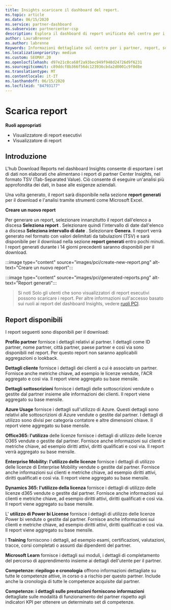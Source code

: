 ```yaml
---
title: Insights scaricare il dashboard del report.
ms.topic: article
ms.date: 06/15/2020
ms.service: partner-dashboard
ms.subservice: partnercenter-csp
description: Esplora il dashboard di report unificato del centro per i partner.
author: LauraBrenner
ms.author: labrenne
Keywords: Informazioni dettagliate sul centro per i partner, report, scaricare report
ms.localizationpriority: medium
ms.custom: SEOMAY.20
ms.openlocfilehash: d97e21c8ca68f2a93bec949f948d24726d9f6231
ms.sourcegitcommit: c89ddcf8b366f56dc123936cbda2d0001c9f0d8e
ms.translationtype: MT
ms.contentlocale: it-IT
ms.lasthandoff: 06/15/2020
ms.locfileid: "84793177"
---
```

# <a name="download-reports"></a>Scarica report

**Ruoli appropriati**
- Visualizzatore di report esecutivi
- Visualizzatore di report

## <a name="introduction"></a>Introduzione

L'hub Download Reports nel dashboard Insights consente di esportare i set di dati non elaborati che alimentano i report di partner Center Insights, nel formato TSV (Tab-Separated Value). Ciò consente di eseguire un'analisi più approfondita dei dati, in base alle esigenze aziendali.

Una volta generato, il report sarà disponibile nella sezione **report generati** per il download e l'analisi tramite strumenti come Microsoft Excel.

**Creare un nuovo report**

Per generare un report, selezionare innanzitutto il report dall'elenco a discesa **Seleziona report** . Selezionare quindi l'intervallo di date dall'elenco a discesa **Seleziona intervallo di date** . Selezionare **Genera**. Il report verrà generato nel formato con valori delimitati da tabulazioni (TSV) e sarà disponibile per il download nella sezione **report generati** entro pochi minuti. I report generati durante i 14 giorni precedenti saranno disponibili per il download.

:::image type="content" source="images/pci/create-new-report.png" alt-text="Creare un nuovo report":::

:::image type="content" source="images/pci/generated-reports.png" alt-text="Report generati":::

>Si noti Solo gli utenti che sono visualizzatori di report esecutivi possono scaricare i report. Per altre informazioni sull'accesso basato sui ruoli ai report del dashboard Insights, vedere [ruoli PCI](pci-roles.md). 

## <a name="available-reports"></a>Report disponibili

I report seguenti sono disponibili per il download:

**Profilo partner** fornisce i dettagli relativi al partner. I dettagli come ID partner, nome partner, città partner, paese partner e così via sono disponibili nel report. Per questo report non saranno applicabili aggregazioni o lookback.

**Dettagli cliente** fornisce i dettagli dei clienti a cui è associato un partner. Fornisce anche metriche chiave, ad esempio le licenze vendute, l'ACR aggregato e così via. Il report viene aggregato su base mensile.

**Dettagli sottoscrizioni** fornisce i dettagli delle sottoscrizioni vendute o gestite dal partner insieme alle informazioni dei clienti. Il report viene aggregato su base mensile.

**Azure Usage** fornisce i dettagli sull'utilizzo di Azure. Questi dettagli sono relativi alle sottoscrizioni di Azure vendute o gestite dal partner. I dettagli di utilizzo sono divisi per categoria contatore e altre dimensioni chiave. Il report viene aggregato su base mensile.

**Office365: l'utilizzo** delle licenze fornisce i dettagli di utilizzo delle licenze O365 vendute o gestite dal partner. Fornisce anche informazioni sui clienti e metriche chiave, ad esempio diritti attivi, diritti qualificati e così via. Il report verrà aggregato su base mensile.

**Enterprise Mobility: l'utilizzo delle licenze** fornisce i dettagli di utilizzo delle licenze di Enterprise Mobility vendute o gestite dal partner. Fornisce anche informazioni sui clienti e metriche chiave, ad esempio diritti attivi, diritti qualificati e così via. Il report viene aggregato su base mensile.

**Dynamics 365: l'utilizzo della licenza** fornisce i dettagli di utilizzo delle licenze d365 vendute o gestite dal partner. Fornisce anche informazioni sui clienti e metriche chiave, ad esempio diritti attivi, diritti qualificati e così via. Il report viene aggregato su base mensile.

L' **utilizzo di Power bi License** fornisce i dettagli di utilizzo delle licenze Power bi vendute o gestite dal partner. Fornisce anche informazioni sui clienti e metriche chiave, ad esempio diritti attivi, diritti qualificati e così via. Il report viene aggregato su base mensile.

I **Training** forniscono i dettagli, ad esempio esami, certificazioni, valutazioni, tracce, corsi completati o assunti dai dipendenti del partner.

**Microsoft Learn** fornisce i dettagli sui moduli, i dettagli di completamento del percorso di apprendimento insieme ai dettagli dell'utente per il partner.

**Competenze: riepilogo e cronologia** offrono informazioni dettagliate su tutte le competenze attive, in corso o a rischio per questo partner. Include anche la cronologia di tutte le competenze acquisite dal partner.

**Competenze: i dettagli sulle prestazioni forniscono informazioni** dettagliate sulle modalità di funzionamento del partner rispetto agli indicatori KPI per ottenere un determinato set di competenze.

